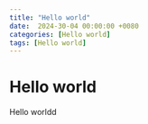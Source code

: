 ```yaml
---
title: "Hello world"
date:  2024-30-04 00:00:00 +0080
categories: [Hello world]
tags: [Hello world]
---
```


# Hello world

Hello worldd